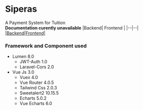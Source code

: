 # Siperas

A Payment System for Tuition <br/>
**Documentation curently unavailable**
|Backend| Frontend |
|--|--|
|[Backend](https://github.com/Richie-Z/siperas-backend)|[Frontend](https://github.com/Richie-Z/siperas-frontend)|

### Framework and Component used

- Lumen 8.0
  - JWT-Auth 1.0
  - Laravel-Cors 2.0
- Vue Js 3.0
  - Vuex 4.0
  - Vue Router 4.0.5
  - Tailwind Css 2.0.3
  - Sweetalert2 10.15.5
  - Echarts 5.0.2
  - Vue Echarts 6.0
